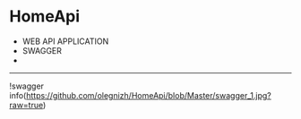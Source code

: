 # HomeApi
 - WEB API APPLICATION
 - SWAGGER
 -
 ---
 !swagger info(https://github.com/olegnizh/HomeApi/blob/Master/swagger_1.jpg?raw=true)
 
